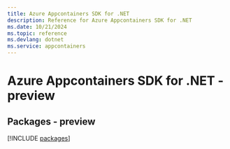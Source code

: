 ```yaml
---
title: Azure Appcontainers SDK for .NET
description: Reference for Azure Appcontainers SDK for .NET
ms.date: 10/21/2024
ms.topic: reference
ms.devlang: dotnet
ms.service: appcontainers
---
```

# Azure Appcontainers SDK for .NET - preview
## Packages - preview
[!INCLUDE [packages](appcontainers-index.md)]